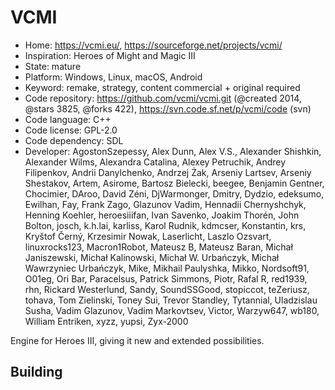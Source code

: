 # VCMI

- Home: https://vcmi.eu/, https://sourceforge.net/projects/vcmi/
- Inspiration: Heroes of Might and Magic III
- State: mature
- Platform: Windows, Linux, macOS, Android
- Keyword: remake, strategy, content commercial + original required
- Code repository: https://github.com/vcmi/vcmi.git (@created 2014, @stars 3825, @forks 422), https://svn.code.sf.net/p/vcmi/code (svn)
- Code language: C++
- Code license: GPL-2.0
- Code dependency: SDL
- Developer: AgostonSzepessy, Alex Dunn, Alex V.S., Alexander Shishkin, Alexander Wilms, Alexandra Catalina, Alexey Petruchik, Andrey Filipenkov, Andrii Danylchenko, Andrzej Żak, Arseniy Lartsev, Arseniy Shestakov, Artem, Asirome, Bartosz Bielecki, beegee, Benjamin Gentner, Chocimier, DAroo, David Zéni, DjWarmonger, Dmitry, Dydzio, edeksumo, Ewilhan, Fay, Frank Zago, Glazunov Vadim, Hennadii Chernyshchyk, Henning Koehler, heroesiiifan, Ivan Savenko, Joakim Thorén, John Bolton, josch, k.h.lai, karliss, Karol Rudnik, kdmcser, Konstantin, krs, Kryštof Černý, Krzesimir Nowak, Laserlicht, Laszlo Ozsvart, linuxrocks123, Macron1Robot, Mateusz B, Mateusz Baran, Michał Janiszewski, Michał Kalinowski, Michał W. Urbańczyk, Michał Wawrzyniec Urbańczyk, Mike, Mikhail Paulyshka, Mikko, Nordsoft91, O01eg, Ori Bar, Paracelsus, Patrick Simmons, Piotr, Rafal R, red1939, rhn, Rickard Westerlund, Sandy, SoundSSGood, stopiccot, teZeriusz, tohava, Tom Zielinski, Toney Sui, Trevor Standley, Tytannial, Uladzislau Susha, Vadim Glazunov, Vadim Markovtsev, Victor, Warzyw647, wb180, William Entriken, xyzz, yupsi, Zyx-2000

Engine for Heroes III, giving it new and extended possibilities.

## Building
